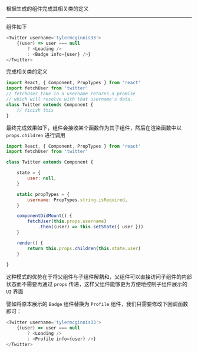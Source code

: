 根据生成的组件完成其相关类的定义

----

组件如下

```js
<Twitter username='tylermcginnis33'>
    {(user) => user === null
        ? <Loading />
        : <Badge info={user} />}
</Twitter>
```

完成相关类的定义

```js
import React, { Component, PropTypes } from 'react'
import fetchUser from 'twitter'
// fetchUser take in a username returns a promise
// which will resolve with that username's data.
class Twitter extends Component {
    // finish this
}
```

最终完成效果如下，组件会接收某个函数作为其子组件，然后在渲染函数中以 `props.children` 进行调用

```js
import React, { Component, PropTypes } from 'react'
import fetchUser from 'twitter'

class Twitter extends Component {

    state = {
        user: null,
    }

    static propTypes = {
        username: PropTypes.string.isRequired,
    }

    componentDidMount() {
        fetchUser(this.props.username)
            .then((user) => this.setState({ user }))
    }

    render() {
        return this.props.children(this.state.user)
    }
    
}
```

这种模式的优势在于将父组件与子组件解耦和，父组件可以直接访问子组件的内部状态而不需要再通过 `props` 传递，这样父组件能够更为方便地控制子组件展示的 `UI` 界面

譬如将原本展示的 `Badge` 组件替换为 `Profile` 组件，我们只需要修改下回调函数即可：

```js
<Twitter username='tylermcginnis33'>
    {(user) => user === null
        ? <Loading />
        : <Profile info={user} />}
</Twitter>
```